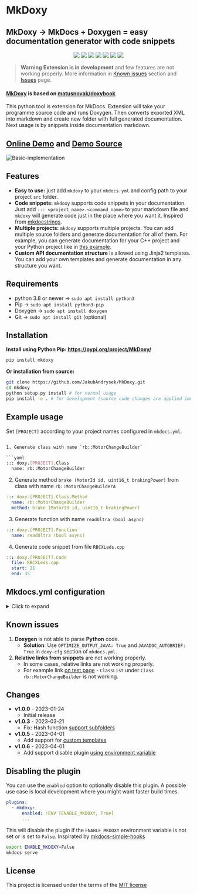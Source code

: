 # MkDoxy

## MkDoxy → MkDocs + Doxygen = easy documentation generator with code snippets


<p align="center">
<a href="https://hits.seeyoufarm.com"><img src="https://hits.seeyoufarm.com/api/count/incr/badge.svg?url=https%3A%2F%2Fgithub.com%2FJakubAndrysek%2FMkDoxy&count_bg=%2379C83D&title_bg=%23555555&icon=&icon_color=%23E7E7E7&title=hits&edge_flat=true"/></a>
<img src="https://img.shields.io/github/license/JakubAndrysek/MkDoxy?style=flat-square">
<img src="https://img.shields.io/github/v/release/JakubAndrysek/MkDoxy?style=flat-square">
<img src="https://img.shields.io/github/stars/JakubAndrysek/MkDoxy?style=flat-square">
<img src="https://img.shields.io/github/forks/JakubAndrysek/MkDoxy?style=flat-square">
<img src="https://img.shields.io/github/issues/JakubAndrysek/MkDoxy?style=flat-square">
<img src="https://static.pepy.tech/personalized-badge/mkdoxy?period=month&units=international_system&left_color=black&right_color=orange&left_text=Downloads">


</p>


> **Warning**
> **Extension is in development** and few features are not working properly.
> More information in [Known issues](#known-issues) section and [Issues](https://github.com/JakubAndrysek/MkDoxy/issues) page.

#### [MkDoxy](https://github.com/JakubAndrysek/MkDoxy) is based on  [matusnovak/doxybook](https://github.com/matusnovak/doxybook)

This python tool is extension for MkDocs. Extension will take your programme source code and runs Doxygen.
Then converts exported XML into markdown and create new folder with full generated documentation.
Next usage is by snippets inside documentation markdown.

## [Online Demo](https://jakubandrysek.github.io/MkDoxy-demo/) and [Demo Source](https://github.com/JakubAndrysek/MkDoxy-demo)


![Basic-implementation](https://github.com/JakubAndrysek/MkDoxy/raw/main/docs/media/Basic-implementation.png)

## Features
- **Easy to use:** just add `mkdoxy` to your `mkdocs.yml` and config path to your project `src` folder.
- **Code snippets:** `mkdoxy` supports code snippets in your documentation. Just add `::: <project_name>.<command_name>` to your markdown file and `mkdoxy` will generate code just in the place where you want it. Inspired from [mkdocstrings](https://mkdocstrings.github.io/).
- **Multiple projects:** `mkdoxy` supports multiple projects. You can add multiple source folders and generate documentation for all of them. For example, you can generate documentation for your C++ project and your Python project like in [this example](https://mkdoxy-demo.kubaandrysek.cz/api/).
- **Custom API documentation structure** is allowed using Jinja2 templates. You can add your own templates and generate documentation in any structure you want.



## Requirements

- python 3.8 or newer → `sudo apt install python3`
- Pip → `sudo apt install python3-pip`
- Doxygen → `sudo apt install doxygen`
- Git → `sudo apt install git` (optional)

## Installation

**Install using Python Pip: <https://pypi.org/project/MkDoxy/>**

```bash
pip install mkdoxy
```

**Or installation from source:**

```bash
git clone https://github.com/JakubAndrysek/MkDoxy.git
cd mkdoxy
python setup.py install # for normal usage
pip install -e . # for development (source code changes are applied immediately)
```

## Example usage

Set `[PROJECT]` according to your project names configured in `mkdocs.yml`.

```bash

1. Generate class with name `rb::MotorChangeBuilder`

```yaml
::: doxy.[PROJECT].Class
  name: rb::MotorChangeBuilder
```

2. Generate method `brake (MotorId id, uint16_t brakingPower)` from class with name `rb::MotorChangeBuilderA`

```yaml
::: doxy.[PROJECT].Class.Method
  name: rb::MotorChangeBuilder
  method: brake (MotorId id, uint16_t brakingPower)
```

3. Generate function with name `readUltra (bool async)`

```yaml
::: doxy.[PROJECT].Function
  name: readUltra (bool async)
```

4. Generate code snippet from file `RBCXLeds.cpp`

```yaml
::: doxy.[PROJECT].Code
  file: RBCXLeds.cpp
  start: 21
  end: 35
```

## Mkdocs.yml configuration

<details>
<summary>Click to expand</summary>

```yaml
plugins:
  - mkdoxy:
      projects:
        apiProject1: # name of project must be alphanumeric + numbers (without spaces)
          src-dirs: path/to/src/project1
          full-doc: True
          doxy-cfg:
            FILE_PATTERNS: "*.cpp *.h*"
            EXAMPLE_PATH: examples
            RECURSIVE: True
        apiProject2:
          src-dirs: path/to/src/project2
          full-doc: True
          template-dir: path/to/userDefined/templates # optional (default is mkdoxy/templates) - custom template will replace default template
          # Example of custom template: https://mkdoxy-demo.kubaandrysek.cz/esp/annotated/
          doxy-cfg:
            FILE_PATTERNS: "*.py"
            EXAMPLE_PATH: ""
            RECURSIVE: True
            OPTIMIZE_OUTPUT_JAVA: True
            JAVADOC_AUTOBRIEF: True
            EXTRACT_ALL: True
        predefinedProject3:
          src-dirs: path/to/src/project3
          full-doc: False
          doxy-cfg:
            PREDEFINED: __cplusplus # example there: https://github.com/kuba2k2/libretuya/blob/master/mkdocs.yml
            CASE_SENSE_NAMES: NO
...
nav:
  - Home: 'index.md'
  - API:
      - Project 1:
          - 'Links': 'apiProject1/links.md'
          - 'Classes':
              - 'Class List': 'apiProject1/annotated.md'
              - 'Class Index': 'apiProject1/classes.md'
              - 'Class Hierarchy': 'apiProject1/hierarchy.md'
              - 'Class Members': 'apiProject1/class_members.md'
              - 'Class Member Functions': 'apiProject1/class_member_functions.md'
              - 'Class Member Variables': 'apiProject1/class_member_variables.md'
              - 'Class Member Typedefs': 'apiProject1/class_member_typedefs.md'
              - 'Class Member Enumerations': 'apiProject1/class_member_enums.md'
          - 'Namespaces':
              - 'Namespace List': 'apiProject1/namespaces.md'
              - 'Namespace Members': 'apiProject1/namespace_members.md'
              - 'Namespace Member Functions': 'apiProject1/namespace_member_functions.md'
              - 'Namespace Member Variables': 'apiProject1/namespace_member_variables.md'
              - 'Namespace Member Typedefs': 'apiProject1/namespace_member_typedefs.md'
              - 'Namespace Member Enumerations': 'apiProject1/namespace_member_enums.md'
          - 'Functions': 'apiProject1/functions.md'
          - 'Variables': 'apiProject1/variables.md'
          - 'Macros': 'apiProject1/macros.md'
          - 'Files': 'apiProject1/files.md'
      - Project 2:
...

use_directory_urls: true # (optional) for better links without .html extension
```
</details>

## Known issues
1. **Doxygen** is not able to parse **Python** code.
    - **Solution**: Use `OPTIMIZE_OUTPUT_JAVA: True` and `JAVADOC_AUTOBRIEF: True` in `doxy-cfg` section of `mkdocs.yml`.
2. **Relative links from snippets** are not working properly.
    - In some cases, relative links are not working properly.
    - For example link [on test page](https://mkdoxy-demo.kubaandrysek.cz/api/#:~:text=Class%20rb%3A%3AMotorChangeBuilder-,ClassList,-%3E%20rb%20%3E) - `ClassList` under `Class rb::MotorChangeBuilder` is not working.

## Changes

- **v1.0.0** - 2023-01-24
    - Initial release
- **v1.0.3** - 2023-03-21
    - Fix: Hash function [support subfolders](https://github.com/JakubAndrysek/MkDoxy/pull/29)
- **v1.0.5** - 2023-04-01
    - Add support for [custom templates](https://github.com/JakubAndrysek/MkDoxy/pull/39)
- **v1.0.6** - 2023-04-01
    - Add support disable plugin [using environment variable](#disabling-the-plugin)


## Disabling the plugin
You can use the `enabled` option to optionally disable this plugin. A possible use case is local development where you might want faster build times.

```yaml
plugins:
  - mkdoxy:
      enabled: !ENV [ENABLE_MKDOXY, True]
      ...
```

This will disable the plugin if the `ENABLE_MKDOXY` environment variable is not set or is set to `False`.
Inspirated by [mkdocs-simple-hooks](https://github.com/aklajnert/mkdocs-simple-hooks)

```bash
export ENABLE_MKDOXY=False
mkdocs serve
```

## License

This project is licensed under the terms of the [MIT license]([/LICENSE](https://github.com/JakubAndrysek/MkDoxy/blob/main/LICENSE))
